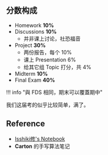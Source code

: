 
## 分数构成

- Homework **10%**
- Discussions **10%**
	- 并非课上讨论，社恐福音
- Project **30%**
	- 两份报告，每个 10%
	- 课上 Presentation 6%
	- 给其它组 Topic 打分，共 4%
- Midterm **10%**
- Final Exam **40%**

!!! info "與 FDS 相同，期末可以覆蓋期中"

我们这届考的似乎比较简单，满了。

## Reference

- [Isshiki修's Notebook](https://note.isshikih.top/cour_note/D2CX_AdvancedDataStructure/)
- **Carton** 的手写算法笔记